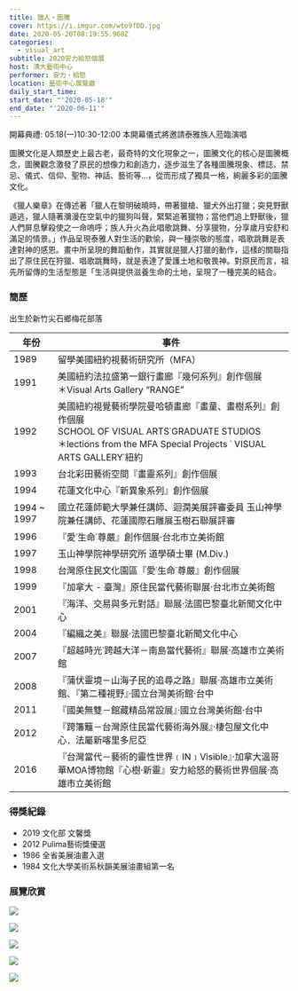 ```yaml
---
title: 獵人・圖騰
cover: https://i.imgur.com/wto9fDD.jpg
date: 2020-05-20T08:19:55.968Z
categories:
  - visual_art
subtitle: 2020安力給怒個展
host: 清大藝術中心
performer: 安力・給怒
location: 藝術中心展覽廳
daily_start_time: 
start_date: "'2020-05-18'"
end_date: "'2020-06-11'"
---
```


開幕典禮: 05.18(一)10:30-12:00 本開幕儀式將邀請泰雅族人蒞臨演唱

圖騰文化是人類歷史上最古老，最奇特的文化現象之一，圖騰文化的核心是圖騰概念，圖騰觀念激發了原民的想像力和創造力，逐步滋生了各種圖騰現象、標誌、禁忌、儀式、信仰、聖物、神話、藝術等...，從而形成了獨具一格，絢麗多彩的圖騰文化。

《獵人樂章》在傳述著「獵人在黎明破曉時，帶著獵槍、獵犬外出打獵；突見野獸遁逃，獵人隨著瀰漫在空氣中的獵狗叫聲，緊緊追著獵物；當他們追上野獸後，獵人們屏息擊殺使之一命嗚呼；族人升火為此唱歌跳舞、分享獵物，分享歲月安舒和滿足的情景。」作品呈現泰雅人對生活的歡愉，與一種崇敬的態度，唱歌跳舞是表達對神的感恩。畫中所呈現的舞蹈動作，其實就是獵人打獵的動作，這樣的關聯指出了原住民在狩獵、唱歌跳舞時，就是表達了愛護土地和敬畏神。對原民而言，祖先所留傳的生活型態是「生活與提供滋養生命的土地，呈現了一種完美的結合。

### 簡歷

出生於新竹尖石鄉梅花部落

| 年份 | 事件 |
| --- | --- |
| 1989 | 留學美國紐約視藝術研究所（MFA） |
| 1991 | 美國紐約法拉盛第一銀行畫廊『幾何系列』創作個展 <br>＊Visual Arts Gallery “RANGE” |
| 1992 | 美國紐約視覺藝術學院曼哈頓畫廊『畫童、畫樹系列』創作個展<br>SCHOOL OF VISUAL ARTS˙GRADUATE STUDIOS<br>＊lections from the MFA Special Projects ˙ VISUAL<br>ARTS GALLERY˙紐約 |
| 1993 | 台北彩田藝術空間『畫靈系列』創作個展 |
| 1994 | 花蓮文化中心『新異象系列』創作個展 |
| 1994 ~ 1997 | 國立花蓮師範大學兼任講師、迴澖美展評審委員 玉山神學院兼任講師、花蓮國際石雕展玉樹石聯展評審 |
| 1996 | 『愛˙生命˙尊嚴』創作個展‧台北市立美術館 |
| 1997 | 玉山神學院神學研究所 道學碩士畢 (M.Div.) |
| 1998 | 台灣原住民文化園區『愛˙生命˙尊嚴』創作個展 |
| 1999 | 『加拿大 - 臺灣』原住民當代藝術聯展‧台北市立美術館 |
| 2001 | 『海洋、交易與多元對話』聯展‧法國巴黎臺北新聞文化中心 |
| 2004 | 『編織之美』聯展‧法國巴黎臺北新聞文化中心 |
| 2007 | 『超越時光˙跨越大洋－南島當代藝術』聯展‧高雄市立美術館 |
| 2008 | 『蒲伏靈境－山海子民的追尋之路』聯展‧高雄市立美術館、『第二種視野』‧國立台灣美術館‧台中 |
| 2011 | 『國美無雙－館藏精品常設展』‧國立台灣美術館‧台中 |
| 2012 | 『跨籓籬－台灣原住民當代藝術海外展』‧棲包屋文化中心．法屬新喀里多尼亞 |
| 2016 | 『台灣當代－藝術的靈性世界﹝IN﹞Visible』‧加拿大溫哥華MOA博物館『心樹‧新靈』安力給怒的藝術世界個展‧高雄市立美術館 |

### 得獎紀錄

- 2019 文化部 文馨獎
- 2012	Pulima藝術獎優選
- 1986	全省美展油畫入選
- 1984	文化大學美術系秋韻美展油畫組第一名

### 展覽欣賞

![](https://i.imgur.com/wto9fDD.jpg)

![](https://i.imgur.com/sjKGmrn.jpg)

![](https://i.imgur.com/02R4DZX.jpg)

![](https://i.imgur.com/2po2ins.jpg)

![](https://i.imgur.com/IXMcViG.jpg)